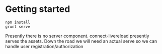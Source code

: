 Getting started
===============

    npm install
    grunt serve

Presently there is no server component.  connect-livereload presently serves the assets.
Down the road we will need an actual serve so we can handle user registration/authorization